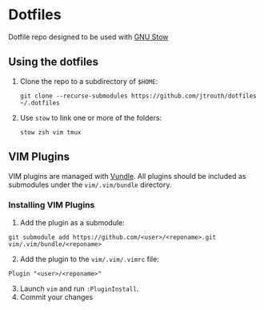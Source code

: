 # Dotfiles

Dotfile repo designed to be used with [GNU Stow](https://www.gnu.org/software/stow/)

## Using the dotfiles

1. Clone the repo to a subdirectory of `$HOME`:
	```shell
	git clone --recurse-submodules https://github.com/jtrouth/dotfiles ~/.dotfiles
	```
2. Use `stow` to link one or more of the folders:
	```shell
	stow zsh vim tmux
	```
## VIM Plugins

VIM plugins are managed with [Vundle](). All plugins should be included as submodules
under the `vim/.vim/bundle` directory.

### Installing VIM Plugins

1. Add the plugin as a submodule:
  ```git
  git submodule add https://github.com/<user>/<reponame>.git vim/.vim/bundle/<reponame>
  ```
2. Add the plugin to the `vim/.vim/.vimrc` file:
  ```vim
  Plugin "<user>/<reponame>"
  ```
3. Launch `vim` and run `:PluginInstall`.
4. Commit your changes
